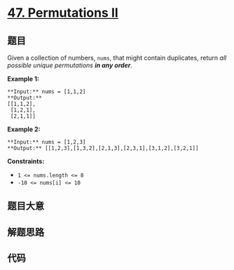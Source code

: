 # [47. Permutations II](https://leetcode.com/problems/permutations-ii)

## 题目

Given a collection of numbers, `nums`, that might contain duplicates, return
_all possible unique permutations **in any order**._



**Example 1:**

    
    
    **Input:** nums = [1,1,2]
    **Output:**
    [[1,1,2],
     [1,2,1],
     [2,1,1]]
    

**Example 2:**

    
    
    **Input:** nums = [1,2,3]
    **Output:** [[1,2,3],[1,3,2],[2,1,3],[2,3,1],[3,1,2],[3,2,1]]
    



**Constraints:**

  * `1 <= nums.length <= 8`
  * `-10 <= nums[i] <= 10`


## 题目大意

## 解题思路

## 代码

```javascript

```
